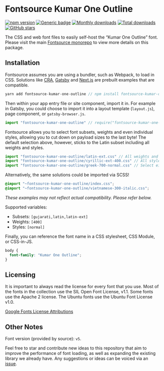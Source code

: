 # Fontsource Kumar One Outline

[![npm version](https://badge.fury.io/js/fontsource-kumar-one-outline.svg)](https://github.com/DecliningLotus/fontsource) [![Generic badge](https://img.shields.io/badge/fontsource-passing-brightgreen)](https://github.com/DecliningLotus/fontsource) [![Monthly downloads](https://badgen.net/npm/dm/fontsource-kumar-one-outline)](https://github.com/DecliningLotus/fontsource) [![Total downloads](https://badgen.net/npm/dt/fontsource-kumar-one-outline)](https://github.com/DecliningLotus/fontsource) [![GitHub stars](https://img.shields.io/github/stars/DecliningLotus/fontsource.svg?style=social&label=Star)](https://GitHub.com/DecliningLotus/fontsource/stargazers/)

The CSS and web font files to easily self-host the “Kumar One Outline” font. Please visit the main [Fontsource monorepo](https://github.com/DecliningLotus/fontsource) to view more details on this package.

## Installation

Fontsource assumes you are using a bundler, such as Webpack, to load in CSS. Solutions like [CRA](https://create-react-app.dev/), [Gatsby](https://www.gatsbyjs.org/) and [Next.js](https://nextjs.org/) are prebuilt examples that are compatible.

```javascript
yarn add fontsource-kumar-one-outline // npm install fontsource-kumar-one-outline
```

Then within your app entry file or site component, import it in. For example in Gatsby, you could choose to import it into a layout template (`layout.js`), page component, or `gatsby-browser.js`.

```javascript
import "fontsource-kumar-one-outline" // require("fontsource-kumar-one-outline")
```

Fontsource allows you to select font subsets, weights and even individual styles, allowing you to cut down on payload sizes to the last byte! The default selection above, however, sticks to the Latin subset including all weights and styles.

```javascript
import "fontsource-kumar-one-outline/latin-ext.css" // All weights and styles included.
import "fontsource-kumar-one-outline/cyrillic-ext-400.css" // All styles included.
import "fontsource-kumar-one-outline/greek-700-normal.css" // Select either normal or italic.
```

Alternatively, the same solutions could be imported via SCSS!

```scss
@import "~fontsource-kumar-one-outline/index.css";
@import "~fontsource-kumar-one-outline/vietnamese-300-italic.css";
```

_These examples may not reflect actual compatibility. Please refer below._

Supported variables:

- Subsets: `[gujarati,latin,latin-ext]`
- Weights: `[400]`
- Styles: `[normal]`

Finally, you can reference the font name in a CSS stylesheet, CSS Module, or CSS-in-JS.

```css
body {
  font-family: "Kumar One Outline";
}
```

## Licensing

It is important to always read the license for every font that you use.
Most of the fonts in the collection use the SIL Open Font License, v1.1. Some fonts use the Apache 2 license. The Ubuntu fonts use the Ubuntu Font License v1.0.

[Google Fonts License Attributions](https://fonts.google.com/attribution)

## Other Notes

Font version (provided by source): `v5`.

Feel free to star and contribute new ideas to this repository that aim to improve the performance of font loading, as well as expanding the existing library we already have. Any suggestions or ideas can be voiced via an [issue](https://github.com/DecliningLotus/fontsource/issues).
